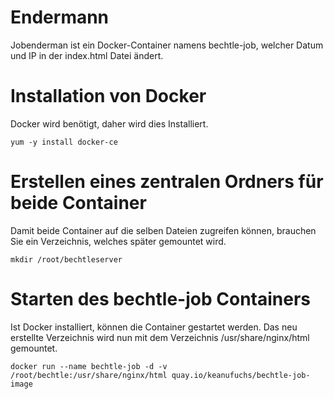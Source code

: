 # Endermann
Jobenderman ist ein Docker-Container namens bechtle-job, welcher Datum und IP in der index.html Datei ändert.

# Installation von Docker

Docker wird benötigt, daher wird dies Installiert.
```
yum -y install docker-ce
```

# Erstellen eines zentralen Ordners für beide Container

Damit beide Container auf die selben Dateien zugreifen können, brauchen Sie ein Verzeichnis, welches später gemountet wird.
```
mkdir /root/bechtleserver
```

# Starten des bechtle-job Containers

Ist Docker installiert, können die Container gestartet werden. Das neu erstellte Verzeichnis wird nun mit dem Verzeichnis /usr/share/nginx/html gemountet.
```
docker run --name bechtle-job -d -v /root/bechtle:/usr/share/nginx/html quay.io/keanufuchs/bechtle-job-image
```
